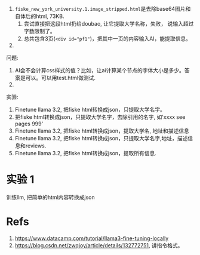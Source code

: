 1. `fiske_new_york_university.1.image_stripped.html`是去除base64图片和自体后的html, 73KB. 
    1. 尝试直接把这段html扔给doubao, 让它提取大学名称，失败， 说输入超过字数限制了。
    1. 总共包含3页(`<div id="pf1"`)，把其中一页的内容输入AI，能提取信息。
1. 

问题:
1. AI会不会计算css样式的值？比如，让ai计算某个节点的字体大小是多少。答案是可以。可以用test.html做测试.
1. 

实验:

1. Finetune llama 3.2, 把fiske html转换成json，只提取大学名字。
1. 把fiske html转换成json，只提取大学名字，去除引用的名字, 如'xxxx see pages 999'
1. Finetune llama 3.2, 把fiske html转换成json，提取大学名, 地址和描述信息
1. Finetune llama 3.2, 把fiske html转换成json，只提取大学名字,地址，描述信息和reviews.
1. Finetune llama 3.2, 把fiske html转换成json，提取所有信息.


# 实验 1
训练llm, 把简单的html内容转换成json

# Refs
1. https://www.datacamp.com/tutorial/llama3-fine-tuning-locally 
1. https://blog.csdn.net/zwqjoy/article/details/132772751, 讲指令格式。